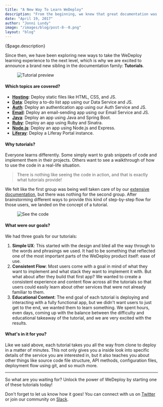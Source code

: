 ```yaml
---
title: "A New Way To Learn WeDeploy"
description: "From the beginning, we knew that great documentation was crucial to successfully sharing WeDeploy with the world."
date: "April 19, 2017"
author: "Jonni Lundy"
image: "/images/blog/post-8--0.png"
layout: "blog"
---
```


<article>

{$page.description}

Since then, we have been exploring new ways to take the WeDeploy learning experience to the next level, which is why we are excited to announce a brand new sibling in the documentation family: **Tutorials**.

<figure>
	<img src="../images/blog/post-8--0.png" alt="Tutorial preview">
</figure>

#### Which topics are covered?

- **<a target="_blank" href="/tutorials/hosting/get-started.html">Hosting</a>**: Deploy static files like HTML, CSS, and JS.
- **<a target="_blank" href="/tutorials/data-web/get-started.html">Data</a>**: Deploy a to-do list app using our Data Service and JS.
- **<a target="_blank" href="/tutorials/auth-web/get-started.html">Auth</a>**: Deploy an authentication app using our Auth Service and JS.
- **<a target="_blank" href="/tutorials/email-web/get-started.html">Email</a>**: Deploy an email-sending app using our Email Service and JS.
- **<a target="_blank" href="/tutorials/java/get-started.html">Java</a>**: Deploy an app using Java and Spring Boot.
- **<a target="_blank" href="/tutorials/ruby/get-started.html">Ruby</a>**: Deploy an app using Ruby and Sinatra.
- **<a target="_blank" href="/tutorials/nodejs/get-started.html">Node.js</a>**: Deploy an app using Node.js and Express.
- **<a target="_blank" href="/tutorials/liferay/get-started.html">Liferay</a>**: Deploy a Liferay Portal instance.

#### Why tutorials?

Everyone learns differently. Some simply want to grab snippets of code and implement them in their projects. Others want to see a walkthrough of how to use the code in a real-life situation.

> There is nothing like seeing the code in action, and that is exactly what tutorials provide!

We felt like the first group was being well taken care of by our [extensive documentation](/docs/), but there was nothing for the second group. After brainstorming different ways to provide this kind of step-by-step flow for those users, we landed on the concept of a tutorial.


<figure>
	<img src="../images/blog/post-8--1.png" alt="See the code">
</figure>

#### What were our goals?

We had three goals for our tutorials:
1. **Simple UX**: This started with the design and bled all the way through to the words and phrasings we used. It had to be something that reflected one of the most important parts of the WeDeploy product itself: ease of use.
2. **Consistent Flow**: Most users come with a goal in mind of what they want to implement and what stack they want to implement it with. But what about after they build that first app? We wanted to create a consistent experience and content flow across all the tutorials so that users could easily learn about other services that were not already familiar to them.
3. **Educational Content**: The end goal of each tutorial is deploying and interacting with a fully functional app, but we didn't want users to just get to the end, we wanted them to learn something. We spent hours, even days, coming up with the balance between the difficulty and educational takeaway of the tutorial, and we are very excited with the results.

#### What's in it for you?

Like we said above, each tutorial takes you all the way from clone to deploy in a matter of minutes. This not only gives you a inside look into specific details of the service you are interested in, but it also teaches you about other things like source code file structure, API methods, configuration files, deployment flow using git, and so much more.

---

So what are you waiting for? Unlock the power of WeDeploy by starting one of these tutorials today!

Don't forget to let us know how it goes! You can connect with us on [Twitter](https://twitter.com/wedeploy) or join our community on [Slack](https://chat.wedeploy.com).

</article>
